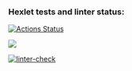 ### Hexlet tests and linter status:
[![Actions Status](https://github.com/Sergey-Saprankov/frontend-project-lvl1/workflows/hexlet-check/badge.svg)](https://github.com/Sergey-Saprankov/frontend-project-lvl1/actions)

<a href="https://codeclimate.com/github/Sergey-Saprankov/frontend-project-lvl1/maintainability"><img src="https://api.codeclimate.com/v1/badges/2889b9d0470483de54fa/maintainability" /></a>

[![linter-check](https://github.com/Sergey-Saprankov/frontend-project-lvl1/actions/workflows/eslint-check.yml/badge.svg?branch=main&event=push)](https://github.com/Sergey-Saprankov/frontend-project-lvl1/actions/workflows/eslint-check.yml)
